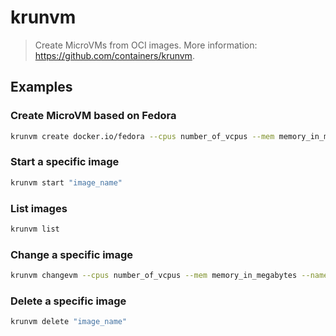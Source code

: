 # krunvm

> Create MicroVMs from OCI images. More information: <https://github.com/containers/krunvm>.

## Examples

### Create MicroVM based on Fedora

```bash
krunvm create docker.io/fedora --cpus number_of_vcpus --mem memory_in_megabytes --name "name"
```

### Start a specific image

```bash
krunvm start "image_name"
```

### List images

```bash
krunvm list
```

### Change a specific image

```bash
krunvm changevm --cpus number_of_vcpus --mem memory_in_megabytes --name "new_vm_name" "current_vm_name"
```

### Delete a specific image

```bash
krunvm delete "image_name"
```
